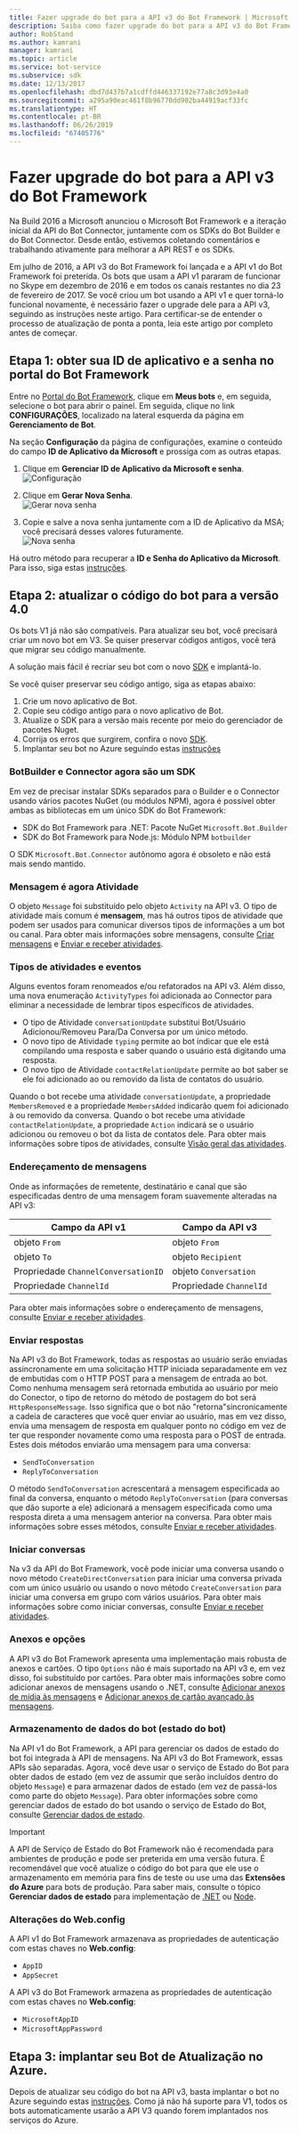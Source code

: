 ```yaml
---
title: Fazer upgrade do bot para a API v3 do Bot Framework | Microsoft Docs
description: Saiba como fazer upgrade do bot para a API v3 do Bot Framework.
author: RobStand
ms.author: kamrani
manager: kamrani
ms.topic: article
ms.service: bot-service
ms.subservice: sdk
ms.date: 12/13/2017
ms.openlocfilehash: dbd7d437b7a1cdffd446337192e77a8c3d93e4a0
ms.sourcegitcommit: a295a90eac461f8b96770dd902ba44919acf33fc
ms.translationtype: HT
ms.contentlocale: pt-BR
ms.lasthandoff: 06/26/2019
ms.locfileid: "67405776"
---
```

# <a name="upgrade-your-bot-to-bot-framework-api-v3"></a>Fazer upgrade do bot para a API v3 do Bot Framework

Na Build 2016 a Microsoft anunciou o Microsoft Bot Framework e a iteração inicial da API do Bot Connector, juntamente com os SDKs do Bot Builder e do Bot Connector. Desde então, estivemos coletando comentários e trabalhando ativamente para melhorar a API REST e os SDKs.

Em julho de 2016, a API v3 do Bot Framework foi lançada e a API v1 do Bot Framework foi preterida. Os bots que usam a API v1 pararam de funcionar no Skype em dezembro de 2016 e em todos os canais restantes no dia 23 de fevereiro de 2017. Se você criou um bot usando a API v1 e quer torná-lo funcional novamente, é necessário fazer o upgrade dele para a API v3, seguindo as instruções neste artigo. Para certificar-se de entender o processo de atualização de ponta a ponta, leia este artigo por completo antes de começar. 

## <a name="step-1-get-your-app-id-and-password-from-the-bot-framework-portal"></a>Etapa 1: obter sua ID de aplicativo e a senha no portal do Bot Framework

Entre no [Portal do Bot Framework](https://dev.botframework.com/), clique em **Meus bots** e, em seguida, selecione o bot para abrir o painel. Em seguida, clique no link **CONFIGURAÇÕES**, localizado na lateral esquerda da página em **Gerenciamento de Bot**. 

Na seção **Configuração** da página de configurações, examine o conteúdo do campo **ID de Aplicativo da Microsoft** e prossiga com as outras etapas.

<!-- TODO: Remove this 
### Case 1: App ID field is already populated

If the **App ID** field is already populated, complete these steps:
-->

1. Clique em **Gerenciar ID de Aplicativo da Microsoft e senha**.  
![Configuração](./media/upgrade/manage-app-id.png)

2. Clique em **Gerar Nova Senha**.  
![Gerar nova senha](./media/upgrade/generate-new-password.png)

3. Copie e salve a nova senha juntamente com a ID de Aplicativo da MSA; você precisará desses valores futuramente.  
![Nova senha](./media/upgrade/new-password-generated.png)

Há outro método para recuperar a **ID e Senha do Aplicativo da Microsoft**. Para isso, siga estas [instruções](https://blog.botframework.com/2018/07/03/find-your-azure-bots-appid-and-appsecret/).

<!-- TODO: These steps are no longer valid. AppID will always be generated, confirmed with Support Engineers
### Case 2: App ID field is empty

If the **App ID** field is empty, complete these steps:

1. Click **Create Microsoft App ID and password**.  
   ![Create App ID and password](~/media/upgrade/generate-appid-and-password.png)
   > [!IMPORTANT]
   > Do not select the **Version 3.0** radio button yet. You will do this later, after you have [updated your bot code](#update-code).</div>

2. Click **Generate a password to continue**.  
   ![Generate app password](~/media/upgrade/generate-a-password-to-continue.png)

3. Copy and save the new password along with the MSA App Id; you will need these values in the future.  
   ![New password](~/media/upgrade/new-password-generated.png)

4. Click **Finish and go back to Bot Framework**.  
   ![Finish and go back to Portal](~/media/upgrade/finish-and-go-back-to-bot-framework.png)

5. Back on the bot settings page in the Bot Framework Portal, scroll to the bottom of the page and click **Save changes**.  
   ![Save changes](~/media/upgrade/save-changes.png)
-->

## <a id="update-code"></a> Etapa 2: atualizar o código do bot para a versão 4.0

Os bots V1 já não são compatíveis. Para atualizar seu bot, você precisará criar um novo bot em V3. Se quiser preservar códigos antigos, você terá que migrar seu código manualmente.

A solução mais fácil é recriar seu bot com o novo [SDK](https://docs.microsoft.com/azure/bot-service/?view=azure-bot-service-4.0) e implantá-lo. 

Se você quiser preservar seu código antigo, siga as etapas abaixo:

1. Crie um novo aplicativo de Bot.
2. Copie seu código antigo para o novo aplicativo de Bot.
3. Atualize o SDK para a versão mais recente por meio do gerenciador de pacotes Nuget.
4. Corrija os erros que surgirem, confira o novo [SDK](https://docs.microsoft.com/azure/bot-service/?view=azure-bot-service-4.0).
5. Implantar seu bot no Azure seguindo estas [instruções](https://docs.microsoft.com/azure/bot-service/bot-builder-howto-deploy-azure?view=azure-bot-service-4.0)

<!-- TODO: Remove outdated code 
To update your bot code to version 3.0, complete these steps:

1. Update to the latest version of the [Bot Framework SDK](https://github.com/Microsoft/BotBuilder) for your bot's language.
2. Update your code to apply the necessary changes, according the guidance below.
3. Use the [Bot Framework Emulator](~/bot-service-debug-emulator.md) to test your bot locally and then in the cloud.

The following sections describe the key differences between API v1 and API v3. After you have updated your code to API v3, you can finish the upgrade process by [updating your bot settings](#step-3) in the Bot Framework Portal.
-->

### <a name="botbuilder-and-connector-are-now-one-sdk"></a>BotBuilder e Connector agora são um SDK

Em vez de precisar instalar SDKs separados para o Builder e o Connector usando vários pacotes NuGet (ou módulos NPM), agora é possível obter ambas as bibliotecas em um único SDK do Bot Framework:

- SDK do Bot Framework para .NET: Pacote NuGet `Microsoft.Bot.Builder`
- SDK do Bot Framework para Node.js: Módulo NPM `botbuilder`

O SDK `Microsoft.Bot.Connector` autônomo agora é obsoleto e não está mais sendo mantido.

### <a name="message-is-now-activity"></a>Mensagem é agora Atividade

O objeto `Message` foi substituído pelo objeto `Activity` na API v3. O tipo de atividade mais comum é **mensagem**, mas há outros tipos de atividade que podem ser usados para comunicar diversos tipos de informações a um bot ou canal. Para obter mais informações sobre mensagens, consulte [Criar mensagens](~/dotnet/bot-builder-dotnet-create-messages.md) e [Enviar e receber atividades](~/dotnet/bot-builder-dotnet-connector.md).

### <a name="activity-types--events"></a>Tipos de atividades e eventos

Alguns eventos foram renomeados e/ou refatorados na API v3. Além disso, uma nova enumeração `ActivityTypes` foi adicionada ao Connector para eliminar a necessidade de lembrar tipos específicos de atividades.

- O tipo de Atividade `conversationUpdate` substitui Bot/Usuário Adicionou/Removeu Para/Da Conversa por um único método.
- O novo tipo de Atividade `typing` permite ao bot indicar que ele está compilando uma resposta e saber quando o usuário está digitando uma resposta.
- O novo tipo de Atividade `contactRelationUpdate` permite ao bot saber se ele foi adicionado ao ou removido da lista de contatos do usuário.

Quando o bot recebe uma atividade `conversationUpdate`, a propriedade `MembersRemoved` e a propriedade `MembersAdded` indicarão quem foi adicionado à ou removido da conversa. Quando o bot recebe uma atividade `contactRelationUpdate`, a propriedade `Action` indicará se o usuário adicionou ou removeu o bot da lista de contatos dele. Para obter mais informações sobre tipos de atividades, consulte [Visão geral das atividades](~/dotnet/bot-builder-dotnet-activities.md).

### <a name="addressing-messages"></a>Endereçamento de mensagens

Onde as informações de remetente, destinatário e canal que são especificadas dentro de uma mensagem foram suavemente alteradas na API v3:

|Campo da API v1 | Campo da API v3|
|--------|--------|
| objeto `From` | objeto `From` |
| objeto `To` | objeto `Recipient` |
| Propriedade `ChannelConversationID` | objeto `Conversation`|
| Propriedade `ChannelId` | Propriedade `ChannelId` |

Para obter mais informações sobre o endereçamento de mensagens, consulte [Enviar e receber atividades](~/dotnet/bot-builder-dotnet-connector.md).

### <a name="sending-replies"></a>Enviar respostas

Na API v3 do Bot Framework, todas as respostas ao usuário serão enviadas assincronamente em uma solicitação HTTP iniciada separadamente em vez de embutidas com o HTTP POST para a mensagem de entrada ao bot. Como nenhuma mensagem será retornada embutida ao usuário por meio do Conector, o tipo de retorno do método de postagem do bot será `HttpResponseMessage`. Isso significa que o bot não "retorna"sincronicamente a cadeia de caracteres que você quer enviar ao usuário, mas em vez disso, envia uma mensagem de resposta em qualquer ponto no código em vez de ter que responder novamente como uma resposta para o POST de entrada. Estes dois métodos enviarão uma mensagem para uma conversa:

- `SendToConversation`
- `ReplyToConversation`

O método `SendToConversation` acrescentará a mensagem especificada ao final da conversa, enquanto o método `ReplyToConversation` (para conversas que dão suporte a ele) adicionará a mensagem especificada como uma resposta direta a uma mensagem anterior na conversa. Para obter mais informações sobre esses métodos, consulte [Enviar e receber atividades](~/dotnet/bot-builder-dotnet-connector.md).

### <a name="starting-conversations"></a>Iniciar conversas

Na v3 da API do Bot Framework, você pode iniciar uma conversa usando o novo método `CreateDirectConversation` para iniciar uma conversa privada com um único usuário ou usando o novo método `CreateConversation` para iniciar uma conversa em grupo com vários usuários. Para obter mais informações sobre como iniciar conversas, consulte [Enviar e receber atividades](~/dotnet/bot-builder-dotnet-connector.md#start-a-conversation).

### <a name="attachments-and-options"></a>Anexos e opções

A API v3 do Bot Framework apresenta uma implementação mais robusta de anexos e cartões. O tipo `Options` não é mais suportado na API v3 e, em vez disso, foi substituído por cartões. Para obter mais informações sobre como adicionar anexos de mensagens usando o .NET, consulte [Adicionar anexos de mídia às mensagens](~/dotnet/bot-builder-dotnet-add-media-attachments.md) e [Adicionar anexos de cartão avançado às mensagens](~/dotnet/bot-builder-dotnet-add-rich-card-attachments.md).

### <a name="bot-data-storage-bot-state"></a>Armazenamento de dados do bot (estado do bot)

Na API v1 do Bot Framework, a API para gerenciar os dados de estado do bot foi integrada à API de mensagens. Na API v3 do Bot Framework, essas APIs são separadas. Agora, você deve usar o serviço de Estado do Bot para obter dados de estado (em vez de assumir que serão incluídos dentro do objeto `Message`) e para armazenar dados de estado (em vez de passá-los como parte do objeto `Message`). Para obter informações sobre como gerenciar dados de estado do bot usando o serviço de Estado do Bot, consulte [Gerenciar dados de estado](~/dotnet/bot-builder-dotnet-state.md).

> [!IMPORTANT]
> A API de Serviço de Estado do Bot Framework não é recomendada para ambientes de produção e pode ser preterida em uma versão futura. É recomendável que você atualize o código do bot para que ele use o armazenamento em memória para fins de teste ou use uma das **Extensões do Azure** para bots de produção. Para saber mais, consulte o tópico **Gerenciar dados de estado** para implementação de [.NET](~/dotnet/bot-builder-dotnet-state.md) ou [Node](~/nodejs/bot-builder-nodejs-state.md).

### <a name="webconfig-changes"></a>Alterações do Web.config

A API v1 do Bot Framework armazenava as propriedades de autenticação com estas chaves no **Web.config**:

- `AppID`
- `AppSecret`

A API v3 do Bot Framework armazena as propriedades de autenticação com estas chaves no **Web.config**:

- `MicrosoftAppID`
- `MicrosoftAppPassword`

## <a id="step-3"></a> Etapa 3: implantar seu Bot de Atualização no Azure.

Depois de atualizar seu código do bot na API v3, basta implantar o bot no Azure seguindo estas [instruções](https://docs.microsoft.com/azure/bot-service/bot-builder-howto-deploy-azure?view=azure-bot-service-4.0). Como já não há suporte para V1, todos os bots automaticamente usarão a API V3 quando forem implantados nos serviços do Azure.

<!-- TODO: Documentation set for removal 
1. Sign in to the [Bot Framework Portal](https://dev.botframework.com/).

2. Click **My bots** and select your bot to open its dashboard. 

3. Click the **SETTINGS** link that is located near the top-right corner of the page. 

4. Under **Version 3.0** within the **Configuration** section, paste your bot's endpoint into the **Messaging endpoint** field.  
![Version 3 configuration](~/media/upgrade/paste-new-v3-enpoint-url.png)

5. Select the **Version 3.0** radio button.  
![Select version 3.0](~/media/upgrade/switch-to-v3-endpoint.png)

6. Scroll to the bottom of the page and click **Save changes**.  
![Save changes](~/media/upgrade/save-changes.png)
-->